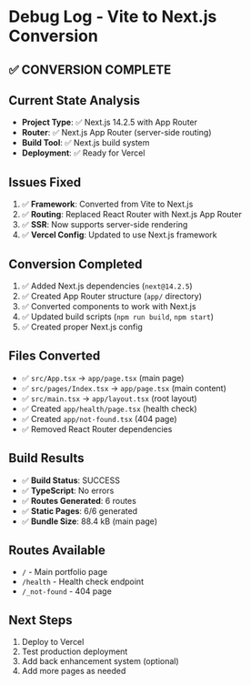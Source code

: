 # Debug Log - Vite to Next.js Conversion

## ✅ CONVERSION COMPLETE

## Current State Analysis
- **Project Type**: ✅ Next.js 14.2.5 with App Router
- **Router**: ✅ Next.js App Router (server-side routing)
- **Build Tool**: ✅ Next.js build system
- **Deployment**: ✅ Ready for Vercel

## Issues Fixed
1. ✅ **Framework**: Converted from Vite to Next.js
2. ✅ **Routing**: Replaced React Router with Next.js App Router
3. ✅ **SSR**: Now supports server-side rendering
4. ✅ **Vercel Config**: Updated to use Next.js framework

## Conversion Completed
1. ✅ Added Next.js dependencies (`next@14.2.5`)
2. ✅ Created App Router structure (`app/` directory)
3. ✅ Converted components to work with Next.js
4. ✅ Updated build scripts (`npm run build`, `npm start`)
5. ✅ Created proper Next.js config

## Files Converted
- ✅ `src/App.tsx` → `app/page.tsx` (main page)
- ✅ `src/pages/Index.tsx` → `app/page.tsx` (main content)
- ✅ `src/main.tsx` → `app/layout.tsx` (root layout)
- ✅ Created `app/health/page.tsx` (health check)
- ✅ Created `app/not-found.tsx` (404 page)
- ✅ Removed React Router dependencies

## Build Results
- ✅ **Build Status**: SUCCESS
- ✅ **TypeScript**: No errors
- ✅ **Routes Generated**: 6 routes
- ✅ **Static Pages**: 6/6 generated
- ✅ **Bundle Size**: 88.4 kB (main page)

## Routes Available
- `/` - Main portfolio page
- `/health` - Health check endpoint
- `/_not-found` - 404 page

## Next Steps
1. Deploy to Vercel
2. Test production deployment
3. Add back enhancement system (optional)
4. Add more pages as needed
